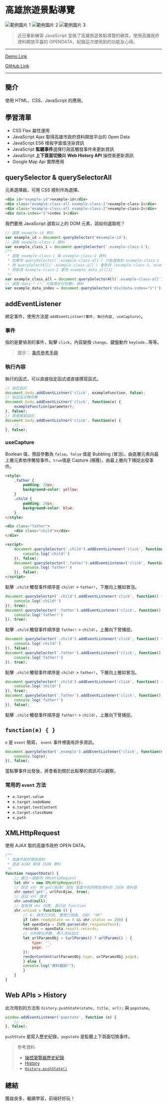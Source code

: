 # 高雄旅遊景點導覽

![範例圖片 1](https://raw.githubusercontent.com/TpWILovePanda/Kaohsiung-Travel-Information/master/images/Demo1.png)
![範例圖片 2](https://raw.githubusercontent.com/TpWILovePanda/Kaohsiung-Travel-Information/master/images/Demo2.png)
![範例圖片 3](https://raw.githubusercontent.com/TpWILovePanda/Kaohsiung-Travel-Information/master/images/Demo3.png)

> 近日重新練習 JavaScript 並做了高雄旅遊景點導覽的網頁，使用高雄政府資料開放平臺的 OPENDATA，紀錄這次使用到的功能及心得。

---

[Demo Link](https://tpwilovepanda.github.io/Kaohsiung-Travel-Information/index.html)

[GitHub Link](https://github.com/TpWILovePanda/Kaohsiung-Travel-Information)

---

## 簡介

使用 HTML、CSS、JavaScript 的應用。

## 學習清單

* CSS Flex 屬性運用
* JavaScript Ajax 取得高雄市政府資料開放平台的 Open Data
* JavaScript ES6 樣板字面值渲染資訊
* JavaScript **監聽事件**選擇行政區觸發事件來更新資訊
* JavaScript **上下頁面切換**與 **Web History API** 操控來更新資訊
* Google Map Api 實際應用

## querySelector & querySelectorAll

元素選擇器，可用 CSS 規則作為選擇。

```html
<div id="example-id">example-id</div>
<div class="example-class-all example-class-1">example-class-1</div>
<div class="example-class-all example-class-2">example-class-2</div>
<div data-index="1">index 1</div>
```

我們要用 JavaScript 選取以上的 DOM 元素，該如何選取呢？

```js
// 選取 example-id 資料
var example_id = document.querySelector('#example-id');
// 選取 example-class-1 資料
var example_class_1 = document.querySelector('.example-class-1');
/**
 * 選取 example-class-1 與 example-class-2 資料
 * 如果用 querySelector('.example-class-all') 只能選取到 example-class-1
 * 用 querySelectAll('.example-class-all') 會取得 [example-class-1, example-class-2]
 * 想取得 example-class-2 要用 example_data_all[1]
 */
var example_class_all = document.querySelectorAll('.example-class-all');
// 選取 data-* (*: 可替換任何參數) 資料
var example_data_index = document.querySelector('div[data-index="1"]');
```

## addEventListener

綁定事件，使用方法是 `addEventListner(事件, 執行內容, useCapture)`。

### 事件

指的是要偵測的事件，點擊 `click`，內容變換 `change`、鍵盤動作 `keyCode`...等等。

> 提示： [事件參考手冊](http://www.runoob.com/jsref/dom-obj-event.html)

### 執行內容

執行的函式，可以直接指定函式或直接撰寫函式。

```js
// 指定函式
document.body.addEventListner('click', exampleFunction, false);
// 指定函式傳參數
document.body.addEventListner('click', function(e) {
    exampleFunction(parameter);
}, false);
// 直接撰寫函式
document.body.addEventListner('click', function(e) {
    // ...
}, false);

```

### useCapture

Boolean 值，預設參數為 `false`。`false` 值是 Bubbling (冒泡)，由底層元素向最上層元素依序觸發事件。`true`值是 Capture (捕獲)，由最上層向下捕捉出發事件。

```html
<style>
    .father {
        padding: 20px;
        background-color: yellow;
    }
    .child {
        padding: 20px;
        background-color: blue;
    }
</style>

<div class="father">
    <div class="child"></div>
</div>

<script>
    document.querySelector('.child').addEventListener('click', function() {
        console.log('child!')
    }), false);
    document.querySelector('.father').addEventListener('click', function() {
        console.log('father!')
    }), false);
</script>
```

點擊 `.child` 觸發事件順序是 `child!` > `father!`，下層向上層如冒泡。

```js
document.querySelector('.child').addEventListener('click', function() {
    console.log('child!')
}), true);
document.querySelector('.father').addEventListener('click', function() {
    console.log('father!')
}), true);
```

點擊 `.child` 觸發事件順序是 `father!` > `child!`，上層向下曾捕捉。

```js
document.querySelector('.child').addEventListener('click', function() {
    console.log('child!')
}), false);
document.querySelector('.father').addEventListener('click', function() {
    console.log('father!')
}), true);
```

點擊 `.child` 觸發事件順序是 `child!` > `father!`，下層向上層如冒泡。

```js
document.querySelector('.child').addEventListener('click', function() {
    console.log('child!')
}), true);
document.querySelector('.father').addEventListener('click', function() {
    console.log('father!')
}), false);
```

點擊 `.child` 觸發事件順序是 `father!` > `child!`，上層向下曾捕捉。

## `function(e) { }`

`e` 是 `event` 簡寫， `event` 事件裡面有許多資訊。

```js
document.querySelector('.example').addEventListener('click', function(e) {
    console.log(e);
}), false);
```

當點擊事件出發後，將會看到關於此點擊的資訊可以觀察。

### 常用的 `event` 方法

* `e.target.value`
* `e.target.nodeName`
* `e.target.textContent`
* `e.target.className`
* `e.path`

## XMLHttpRequest

使用 AJAX 取的高雄市政府 OPEN DATA。

```js
/**
 * 高雄市政府開放資料
 * 透過 AJAX 取得 JSON 資料
 */
function requestData() {
    // 建立一個新的 XMLHttpRequest
    let xhr = new XMLHttpRequest();
    // 設定 xhr 來 get(取得) 放在 高雄市政府開放資料的 JSON 資料值
    xhr.open('get', urlForAjax, true);
    // 送出 xhr 請求
    xhr.send(null);
    // 當取得 xhr 回應, 執行此 function
    xhr.onload = function () {
        // 4: 請求已完成, 響應已就緒. 200: "OK"
        if (xhr.readyState == 4 && xhr.status == 200) {
        let openData = JSON.parse(xhr.responseText);
        records = openData.result.records;
        // 分析網址參數, 帶入渲染函式
        let urlParamsObj = (urlParams() ? urlParams() : {
            type: '',
            page: ''
        });
        renderContent(urlParamsObj.type, urlParamsObj.page);
        } else {
        console.log("資料錯誤!");
        }
    }
}
```

## Web APIs > History

此次用到的方法有 `history.pushState(state, title, url);` 與 `popstate`。

```js
window.addEventListener('popstate', function (e) {
    // ...
}, false);
```

`pushState` 是寫入歷史紀錄，`popstate` 是監聽上下頁面切換事件。

> 參考資料
> * [操控瀏覽器歷史紀錄](https://developer.mozilla.org/zh-TW/docs/Web/API/History)
> * [History](https://developer.mozilla.org/zh-TW/docs/Web/API/History_API)
> * [`History.pushState()`](https://developer.mozilla.org/zh-CN/docs/Web/API/History/pushState)

## 總結

獲益良多，繼續學習，前端好好玩！